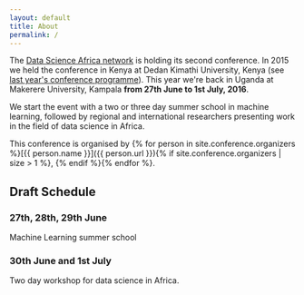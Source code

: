 ```yaml
---
layout: default
title: About
permalink: /
---
```


The <a href="http://www.datascienceafrica.org/">Data Science Africa network</a> is holding its second conference. In 2015 we held the conference in Kenya at Dedan Kimathi University, Kenya (see <a href="https://sites.google.com/site/dekutdatascienceworkshop2015/">last year's conference programme</a>). This year we're back in Uganda at Makerere University, Kampala **from 27th June to 1st July, 2016**.

We start the event with a two or three day summer school in machine learning, followed by regional and international researchers presenting work in the field of data science in Africa.

This conference is organised by {% for person in site.conference.organizers %}[{{ person.name }}]({{ person.url }}){% if site.conference.organizers | size > 1 %}, {% endif %}{% endfor %}.


## Draft Schedule

### 27th, 28th, 29th June

Machine Learning summer school

### 30th June and 1st July

Two day workshop for data science in Africa.
